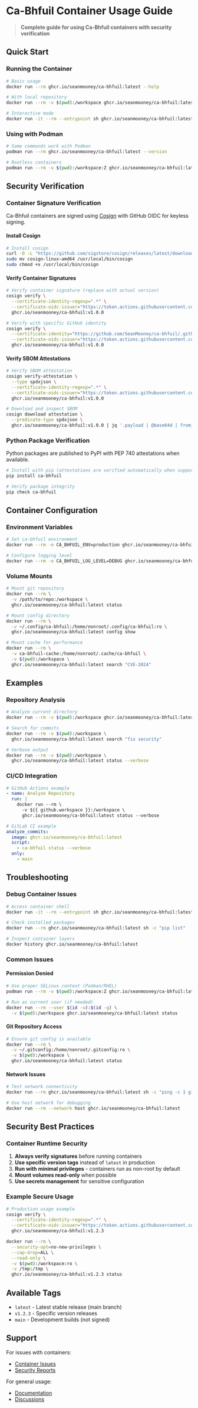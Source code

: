 # Ca-Bhfuil Container Usage Guide

> **Complete guide for using Ca-Bhfuil containers with security verification**

## Quick Start

### Running the Container

```bash
# Basic usage
docker run --rm ghcr.io/seanmooney/ca-bhfuil:latest --help

# With local repository
docker run --rm -v $(pwd):/workspace ghcr.io/seanmooney/ca-bhfuil:latest status

# Interactive mode
docker run -it --rm --entrypoint sh ghcr.io/seanmooney/ca-bhfuil:latest
```

### Using with Podman

```bash
# Same commands work with Podman
podman run --rm ghcr.io/seanmooney/ca-bhfuil:latest --version

# Rootless containers
podman run --rm -v $(pwd):/workspace:Z ghcr.io/seanmooney/ca-bhfuil:latest status
```

## Security Verification

### Container Signature Verification

Ca-Bhfuil containers are signed using [Cosign](https://docs.sigstore.dev/cosign/overview/) with GitHub OIDC for keyless signing.

#### Install Cosign

```bash
# Install cosign
curl -O -L "https://github.com/sigstore/cosign/releases/latest/download/cosign-linux-amd64"
sudo mv cosign-linux-amd64 /usr/local/bin/cosign
sudo chmod +x /usr/local/bin/cosign
```

#### Verify Container Signatures

```bash
# Verify container signature (replace with actual version)
cosign verify \
  --certificate-identity-regexp=".*" \
  --certificate-oidc-issuer="https://token.actions.githubusercontent.com" \
  ghcr.io/seanmooney/ca-bhfuil:v1.0.0

# Verify with specific GitHub identity
cosign verify \
  --certificate-identity="https://github.com/SeanMooney/ca-bhfuil/.github/workflows/build-and-release.yml@refs/tags/v1.0.0" \
  --certificate-oidc-issuer="https://token.actions.githubusercontent.com" \
  ghcr.io/seanmooney/ca-bhfuil:v1.0.0
```

#### Verify SBOM Attestations

```bash
# Verify SBOM attestation
cosign verify-attestation \
  --type spdxjson \
  --certificate-identity-regexp=".*" \
  --certificate-oidc-issuer="https://token.actions.githubusercontent.com" \
  ghcr.io/seanmooney/ca-bhfuil:v1.0.0

# Download and inspect SBOM
cosign download attestation \
  --predicate-type spdxjson \
  ghcr.io/seanmooney/ca-bhfuil:v1.0.0 | jq '.payload | @base64d | fromjson'
```

### Python Package Verification

Python packages are published to PyPI with PEP 740 attestations when available.

```bash
# Install with pip (attestations are verified automatically when supported)
pip install ca-bhfuil

# Verify package integrity
pip check ca-bhfuil
```

## Container Configuration

### Environment Variables

```bash
# Set ca-bhfuil environment
docker run --rm -e CA_BHFUIL_ENV=production ghcr.io/seanmooney/ca-bhfuil:latest

# Configure logging level
docker run --rm -e CA_BHFUIL_LOG_LEVEL=DEBUG ghcr.io/seanmooney/ca-bhfuil:latest
```

### Volume Mounts

```bash
# Mount git repository
docker run --rm \
  -v /path/to/repo:/workspace \
  ghcr.io/seanmooney/ca-bhfuil:latest status

# Mount config directory
docker run --rm \
  -v ~/.config/ca-bhfuil:/home/nonroot/.config/ca-bhfuil:ro \
  ghcr.io/seanmooney/ca-bhfuil:latest config show

# Mount cache for performance
docker run --rm \
  -v ca-bhfuil-cache:/home/nonroot/.cache/ca-bhfuil \
  -v $(pwd):/workspace \
  ghcr.io/seanmooney/ca-bhfuil:latest search "CVE-2024"
```

## Examples

### Repository Analysis

```bash
# Analyze current directory
docker run --rm -v $(pwd):/workspace ghcr.io/seanmooney/ca-bhfuil:latest status

# Search for commits
docker run --rm -v $(pwd):/workspace \
  ghcr.io/seanmooney/ca-bhfuil:latest search "fix security"

# Verbose output
docker run --rm -v $(pwd):/workspace \
  ghcr.io/seanmooney/ca-bhfuil:latest status --verbose
```

### CI/CD Integration

```yaml
# GitHub Actions example
- name: Analyze Repository
  run: |
    docker run --rm \
      -v ${{ github.workspace }}:/workspace \
      ghcr.io/seanmooney/ca-bhfuil:latest status --verbose
```

```yaml
# GitLab CI example
analyze_commits:
  image: ghcr.io/seanmooney/ca-bhfuil:latest
  script:
    - ca-bhfuil status --verbose
  only:
    - main
```

## Troubleshooting

### Debug Container Issues

```bash
# Access container shell
docker run -it --rm --entrypoint sh ghcr.io/seanmooney/ca-bhfuil:latest

# Check installed packages
docker run --rm ghcr.io/seanmooney/ca-bhfuil:latest sh -c "pip list"

# Inspect container layers
docker history ghcr.io/seanmooney/ca-bhfuil:latest
```

### Common Issues

#### Permission Denied

```bash
# Use proper SELinux context (Podman/RHEL)
podman run --rm -v $(pwd):/workspace:Z ghcr.io/seanmooney/ca-bhfuil:latest status

# Run as current user (if needed)
docker run --rm --user $(id -u):$(id -g) \
  -v $(pwd):/workspace ghcr.io/seanmooney/ca-bhfuil:latest status
```

#### Git Repository Access

```bash
# Ensure git config is available
docker run --rm \
  -v ~/.gitconfig:/home/nonroot/.gitconfig:ro \
  -v $(pwd):/workspace \
  ghcr.io/seanmooney/ca-bhfuil:latest status
```

#### Network Issues

```bash
# Test network connectivity
docker run --rm ghcr.io/seanmooney/ca-bhfuil:latest sh -c "ping -c 1 github.com"

# Use host network for debugging
docker run --rm --network host ghcr.io/seanmooney/ca-bhfuil:latest
```

## Security Best Practices

### Container Runtime Security

1. **Always verify signatures** before running containers
2. **Use specific version tags** instead of `latest` in production
3. **Run with minimal privileges** - containers run as non-root by default
4. **Mount volumes read-only** when possible
5. **Use secrets management** for sensitive configuration

### Example Secure Usage

```bash
# Production usage example
cosign verify \
  --certificate-identity-regexp=".*" \
  --certificate-oidc-issuer="https://token.actions.githubusercontent.com" \
  ghcr.io/seanmooney/ca-bhfuil:v1.2.3

docker run --rm \
  --security-opt=no-new-privileges \
  --cap-drop=ALL \
  --read-only \
  -v $(pwd):/workspace:ro \
  -v /tmp:/tmp \
  ghcr.io/seanmooney/ca-bhfuil:v1.2.3 status
```

## Available Tags

- `latest` - Latest stable release (main branch)
- `v1.2.3` - Specific version releases
- `main` - Development builds (not signed)

## Support

For issues with containers:
- [Container Issues](https://github.com/SeanMooney/ca-bhfuil/issues/new?labels=container)
- [Security Reports](https://github.com/SeanMooney/ca-bhfuil/security/advisories/new)

For general usage:
- [Documentation](https://github.com/SeanMooney/ca-bhfuil/docs)
- [Discussions](https://github.com/SeanMooney/ca-bhfuil/discussions)
